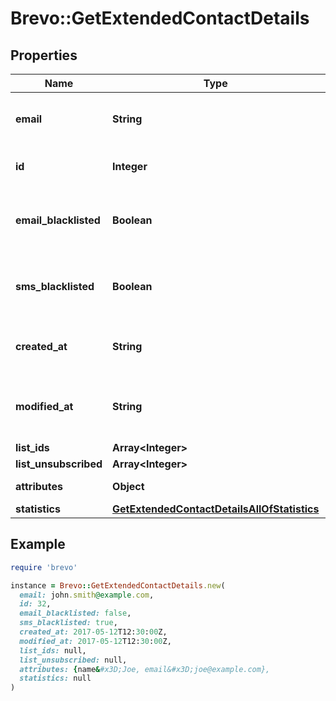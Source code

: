 # Brevo::GetExtendedContactDetails

## Properties

| Name | Type | Description | Notes |
| ---- | ---- | ----------- | ----- |
| **email** | **String** | Email address of the contact for which you requested the details | [optional] |
| **id** | **Integer** | ID of the contact for which you requested the details |  |
| **email_blacklisted** | **Boolean** | Blacklist status for email campaigns (true&#x3D;blacklisted, false&#x3D;not blacklisted) |  |
| **sms_blacklisted** | **Boolean** | Blacklist status for SMS campaigns (true&#x3D;blacklisted, false&#x3D;not blacklisted) |  |
| **created_at** | **String** | Creation UTC date-time of the contact (YYYY-MM-DDTHH:mm:ss.SSSZ) |  |
| **modified_at** | **String** | Last modification UTC date-time of the contact (YYYY-MM-DDTHH:mm:ss.SSSZ) |  |
| **list_ids** | **Array&lt;Integer&gt;** |  |  |
| **list_unsubscribed** | **Array&lt;Integer&gt;** |  | [optional] |
| **attributes** | **Object** | Set of attributes of the contact |  |
| **statistics** | [**GetExtendedContactDetailsAllOfStatistics**](GetExtendedContactDetailsAllOfStatistics.md) |  |  |

## Example

```ruby
require 'brevo'

instance = Brevo::GetExtendedContactDetails.new(
  email: john.smith@example.com,
  id: 32,
  email_blacklisted: false,
  sms_blacklisted: true,
  created_at: 2017-05-12T12:30:00Z,
  modified_at: 2017-05-12T12:30:00Z,
  list_ids: null,
  list_unsubscribed: null,
  attributes: {name&#x3D;Joe, email&#x3D;joe@example.com},
  statistics: null
)
```

